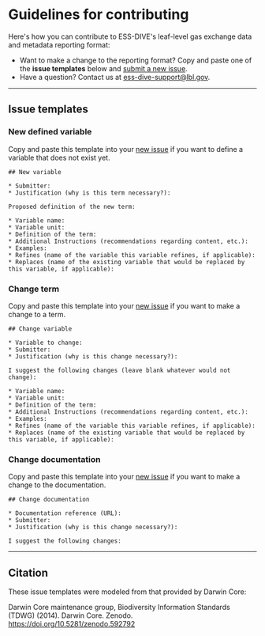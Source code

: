 # Guidelines for contributing

Here's how you can contribute to ESS-DIVE's leaf-level gas exchange data and metadata reporting format:

* Want to make a change to the reporting format? Copy and paste one of the **issue templates** below and [submit a new issue](https://github.com/ess-dive-community/essdive-leaf-gas-exchange/issues/new).
* Have a question? Contact us at ess-dive-support@lbl.gov. 

---
## Issue templates

### New defined variable

Copy and paste this template into your [new issue](https://github.com/ess-dive-community/essdive-leaf-gas-exchange/issues/new) if you want to define a variable that does not exist yet.

```
## New variable

* Submitter:
* Justification (why is this term necessary?):

Proposed definition of the new term:

* Variable name:
* Variable unit:
* Definition of the term:
* Additional Instructions (recommendations regarding content, etc.):
* Examples: 
* Refines (name of the variable this variable refines, if applicable):
* Replaces (name of the existing variable that would be replaced by this variable, if applicable):
```

### Change term

Copy and paste this template into your [new issue](https://github.com/ess-dive-community/essdive-sample-id-metadata/issues/new) if you want to make a change to a term.

```
## Change variable

* Variable to change:
* Submitter:
* Justification (why is this change necessary?):

I suggest the following changes (leave blank whatever would not change):

* Variable name:
* Variable unit:
* Definition of the term:
* Additional Instructions (recommendations regarding content, etc.):
* Examples: 
* Refines (name of the variable this variable refines, if applicable):
* Replaces (name of the existing variable that would be replaced by this variable, if applicable):
```

### Change documentation

Copy and paste this template into your [new issue](https://github.com/ess-dive-community/essdive-leaf-gas-exchange/issues/new) if you want to make a change to the documentation.

```
## Change documentation

* Documentation reference (URL):
* Submitter:
* Justification (why is this change necessary?):

I suggest the following changes:

```

---
## Citation
These issue templates were modeled from that provided by Darwin Core: 

Darwin Core maintenance group, Biodiversity Information Standards (TDWG) (2014). Darwin Core. Zenodo. https://doi.org/10.5281/zenodo.592792   



